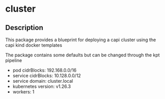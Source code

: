 # cluster

## Description

This package provides a blueprint for deploying a capi cluster using the capi kind docker templates

The package contains some defaults but can be changed through the kpt pipeline
- pod cidrBlocks: 192.168.0.0/16
- service cidrBlocks: 10.128.0.0/12
- service domain: cluster.local
- kubernetes version: v1.26.3
- workers: 1
